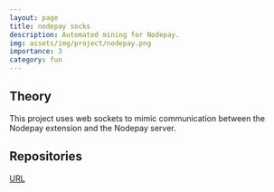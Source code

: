 ```yaml
---
layout: page
title: nodepay socks
description: Automated mining for Nodepay.
img: assets/img/project/nodepay.png
importance: 3
category: fun
---
```


## Theory

This project uses web sockets to mimic communication between the Nodepay extension and the Nodepay server.

## Repositories

<a href="https://github.com/aston668334/nodepay-socks-python">URL</a>
